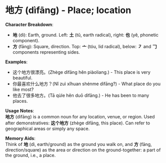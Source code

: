 # **地方 (dìfāng) - Place; location**

**Character Breakdown**:  
- **地** (dì): Earth, ground. Left: **土** (tǔ, earth radical), right: **也** (yě, phonetic component).  
- **方** (fāng): Square, direction. Top: **亠** (tóu, lid radical), below: **㇇** and **𠃌** components representing sides.

**Examples**:  
- 这个地方很漂亮。(Zhège dìfāng hěn piàoliang.) - This place is very beautiful.  
- 你最喜欢什么地方？(Nǐ zuì xǐhuan shénme dìfāng?) - What place do you like most?  
- 他去了很多地方。(Tā qùle hěn duō dìfāng.) - He has been to many places.

**Usage Notes**:  
**地方** (dìfāng) is a common noun for any location, venue, or region. Used after demonstratives: **这个地方** (zhège dìfāng, this place). Can refer to geographical areas or simply any space.

**Memory Aids**:  
Think of **地** (dì, earth/ground) as the ground you walk on, and **方** (fāng, direction/square) as the area or direction on the ground-together: a part of the ground, i.e., a place.
